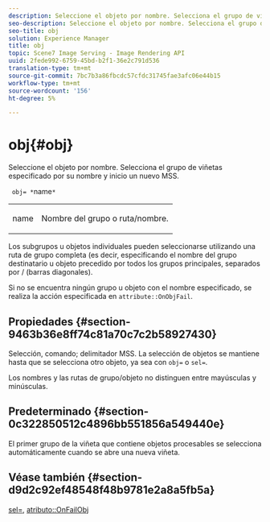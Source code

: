 ```yaml
---
description: Seleccione el objeto por nombre. Selecciona el grupo de viñetas especificado por su nombre y inicio un nuevo MSS.
seo-description: Seleccione el objeto por nombre. Selecciona el grupo de viñetas especificado por su nombre y inicio un nuevo MSS.
seo-title: obj
solution: Experience Manager
title: obj
topic: Scene7 Image Serving - Image Rendering API
uuid: 2fede992-6759-45bd-b2f1-36e2c791d536
translation-type: tm+mt
source-git-commit: 7bc7b3a86fbcdc57cfdc31745fae3afc06e44b15
workflow-type: tm+mt
source-wordcount: '156'
ht-degree: 5%

---
```



# obj{#obj}

Seleccione el objeto por nombre. Selecciona el grupo de viñetas especificado por su nombre y inicio un nuevo MSS.

` obj= *`name`*`

<table id="simpletable_6E0DA6CBCDCF4CDDAFA5A4C38E0D5FC5"> 
 <tr class="strow"> 
  <td class="stentry"> <p> <span class="codeph"> <span class="varname"> name  </span> </span> </p> </td> 
  <td class="stentry"> <p>Nombre del grupo o ruta/nombre. </p> </td> 
 </tr> 
</table>

Los subgrupos u objetos individuales pueden seleccionarse utilizando una ruta de grupo completa (es decir, especificando el nombre del grupo destinatario u objeto precedido por todos los grupos principales, separados por / (barras diagonales).

Si no se encuentra ningún grupo u objeto con el nombre especificado, se realiza la acción especificada en `attribute::OnObjFail`.

## Propiedades {#section-9463b36e8ff74c81a70c7c2b58927430}

Selección, comando; delimitador MSS. La selección de objetos se mantiene hasta que se selecciona otro objeto, ya sea con `obj=` o `sel=`.

Los nombres y las rutas de grupo/objeto no distinguen entre mayúsculas y minúsculas.

## Predeterminado {#section-0c322850512c4896bb551856a549440e}

El primer grupo de la viñeta que contiene objetos procesables se selecciona automáticamente cuando se abre una nueva viñeta.

## Véase también {#section-d9d2c92ef48548f48b9781e2a8a5fb5a}

[sel=](../../../../../ir-api/http-protocol/image-rendering-api-ref/c-ir-http-protocol-ref/c-ir-http-protocol-command-reference/r-ir-sel.md#reference-01322c58d414481385c29fcdd27a090b),  [atributo::OnFailObj](../../../../../ir-api/material-cat/image-rendering-api-ref/c-ir-material-catalog/c-ir-attributes-reference/r-ir-onfailobj.md#reference-4c6ba90418e84da5831f8573bbbf2c8d)
